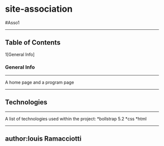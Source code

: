 # site-association
#Asso1
***
## Table of Contents
1[General Info]
### General Info
***
A home page and a program page
***
## Technologies
***
A list of technologies used within the project:
*bollstrap 5.2
*css
*html
***
## author:louis Ramacciotti
